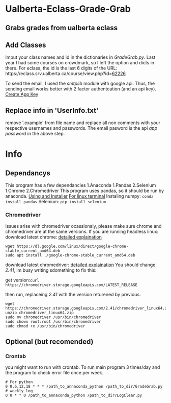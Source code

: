 # Ualberta-Eclass-Grade-Grab
## Grabs grades from ualberta eclass

## Add Classes
Imput your class names and id in the dictionaries in *GradeGrab.py*. Last year I had some courses on crowdmark, so I left the option and dicts in there.
For eclass, the id is the last 6 digits of the URL: https:<span>//eclass.srv.ualberta.ca</span>/course/view.php?id=<ins>62226</ins> 

To send the email, I used the *smtplib* module with google api. Thus, the sending email works better with 2 factor authentcation (and an api key).
[Create App Key](https://support.google.com/accounts/answer/185833?hl=en&authuser=0)

## Replace info in 'UserInfo.txt' 
remove '.example' from file name and replace all non comments with your respective usernames and passwords. The email pasword is the api *app password* in the above step.

# Info
## Dependancys
This program has a few dependancies
1.Anaconda
  1.Pandas
2.Selenium
  1.Chrome
  2.Chromedriver
This program uses pandas, so it should be run by anaconda.
[Using and Installer](https://www.anaconda.com/products/individual)
[For linux terminal](https://docs.anaconda.com/anaconda/install/linux/)
Instaling numpy: `conda install pandas`
Selenium: `pip install selenium`

### Chromedriver
Issues arise with chromedriver ocassionaly, please make sure chrome and chromedriver are at the same versions. 
If you are running headless linux:
download latest chrome: [detailed explaination](https://linuxize.com/post/how-to-install-google-chrome-web-browser-on-ubuntu-18-04/)
```
wget https://dl.google.com/linux/direct/google-chrome-stable_current_amd64.deb
sudo apt install ./google-chrome-stable_current_amd64.deb
```
download latest chromedriver: [detailed explaination](https://tecadmin.net/setup-selenium-chromedriver-on-ubuntu/)
You should change *2.41*, im busy writing sdomething to fix this:

get version:`curl https://chromedriver.storage.googleapis.com/LATEST_RELEASE`

then run, replaceing *2.41* with the version returened by previous.
```
wget https://chromedriver.storage.googleapis.com/2.41/chromedriver_linux64.zip
unzip chromedriver_linux64.zip
sudo mv chromedriver /usr/bin/chromedriver
sudo chown root:root /usr/bin/chromedriver
sudo chmod +x /usr/bin/chromedriver
```

## Optional (but recomended)
### Crontab
you might want to run with crontab.
To run main program 3 times/day and the program to check error file once per week.


```
# For python
0 0,6,12,18 * * * /path_to_annaconda_python /path_to_dir/GradeGrab.py
# weekly log
0 0 * * 0 /path_to_annaconda_python /path_to_dir/LogClear.py
```
